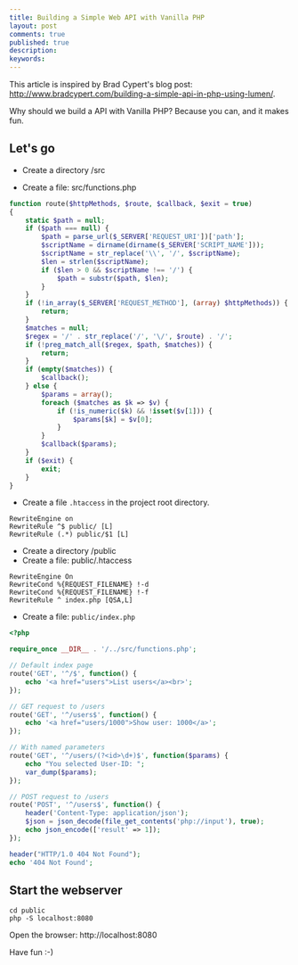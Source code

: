 ```yaml
---
title: Building a Simple Web API with Vanilla PHP
layout: post
comments: true
published: true
description: 
keywords: 
---
```


This article is inspired by Brad Cypert's blog post: <http://www.bradcypert.com/building-a-simple-api-in-php-using-lumen/>.

Why should we build a API with Vanilla PHP? Because you can, and it makes fun.

## Let's go

* Create a directory /src

* Create a file: src/functions.php

```php
function route($httpMethods, $route, $callback, $exit = true)
{
    static $path = null;
    if ($path === null) {
        $path = parse_url($_SERVER['REQUEST_URI'])['path'];
        $scriptName = dirname(dirname($_SERVER['SCRIPT_NAME']));
        $scriptName = str_replace('\\', '/', $scriptName);
        $len = strlen($scriptName);
        if ($len > 0 && $scriptName !== '/') {
            $path = substr($path, $len);
        }
    }
    if (!in_array($_SERVER['REQUEST_METHOD'], (array) $httpMethods)) {
        return;
    }
    $matches = null;
    $regex = '/' . str_replace('/', '\/', $route) . '/';
    if (!preg_match_all($regex, $path, $matches)) {
        return;
    }
    if (empty($matches)) {
        $callback();
    } else {
        $params = array();
        foreach ($matches as $k => $v) {
            if (!is_numeric($k) && !isset($v[1])) {
                $params[$k] = $v[0];
            }
        }
        $callback($params);
    }
    if ($exit) {
        exit;
    }
}
```

* Create a file `.htaccess` in the project root directory.

```htaccess
RewriteEngine on
RewriteRule ^$ public/ [L]
RewriteRule (.*) public/$1 [L]
```

* Create a directory /public
* Create a file: public/.htaccess

```
RewriteEngine On
RewriteCond %{REQUEST_FILENAME} !-d
RewriteCond %{REQUEST_FILENAME} !-f
RewriteRule ^ index.php [QSA,L]
```

* Create a file: `public/index.php`

```php
<?php

require_once __DIR__ . '/../src/functions.php';

// Default index page
route('GET', '^/$', function() {
    echo '<a href="users">List users</a><br>';
});

// GET request to /users
route('GET', '^/users$', function() {
    echo '<a href="users/1000">Show user: 1000</a>';
});

// With named parameters
route('GET', '^/users/(?<id>\d+)$', function($params) {
    echo "You selected User-ID: ";
    var_dump($params);
});

// POST request to /users
route('POST', '^/users$', function() {
    header('Content-Type: application/json');
    $json = json_decode(file_get_contents('php://input'), true);
    echo json_encode(['result' => 1]);
});

header("HTTP/1.0 404 Not Found");
echo '404 Not Found';

```

## Start the webserver

```
cd public
php -S localhost:8080
```

Open the browser: http://localhost:8080

Have fun :-)
